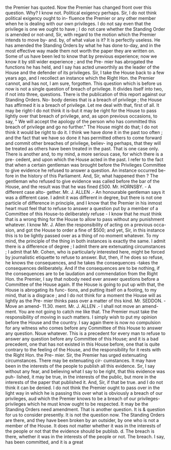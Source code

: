 the Premier has quoted. Now the Premier has changed front over this question. Why? I know not. Political exigency perhaps. Sir, I do not think political exigency ought to in- fluence the Premier or any other member when he is dealing with our own privileges. I do not say even that the privilege is one we ought to have ; I do not care whether the Standing Order is amended or not-and, Sir, with regard to the motion which the Premier intends to move by- and. by, of what value is it? It is perfectly useless. He has amended the Standing Orders by what he has done to-day, and in the most effective way made them not worth the paper they are written on. Some of us have been led to know that by previous experience; now we know it by still wider experience ; and the Pre- mier has abrogated the functions he has held, and I say has acted unworthily as the leader of the House and the defender of its privileges. Sir, I take the House back to a few years ago, and I recollect an instance which the Right Hon. the Premier cannot, and has not, I am sure, forgotten. This question which is before us now is not a single question of breach of privilege. It divides itself into two, if not into three, questions. There is the publication of this report against our Standing Orders. No- body denies that is a breach of privilege ; the House has affirmed it is a breach of privilege. Let me deal with that, first of all. It may be right-I do not think it is-but it may be right for the House to pass lightly over that breach of privilege, and, as upon previous occasions, to say, " We will accept the apology of the person who has committed this breach of privilege and go no further." The House might do that; I do not think it would be right to do it. I think we have done it in the past too often ; and the fact that we have so done it has permitted others to come forward and commit other breaches of privilege, believ- ing perhaps, that they will be treated as others have been treated in the past. That is one case only. There is another and, to my mind, a more serious case, for which there is a pre- cedent, and upon which the House acted in the past. I refer to the fact that when a certain gentleman was brought before the Privileges Committee to give evidence he refused to answer a question. An instance occurred be- fore in the history of this Parliament. And, Sir, what happened then ? The gentleman who refused to give evidence was called before the bar of the House, and the result was that he was fined £500. Mr. HORNSBY. - A different case alto- gether. Mr. J. ALLEN .- An honourable gentleman says it was a different case. I admit it was different in degree, but there is not one particle of difference in principle, and I know that the Premier in his inmost heart must feel that to refuse to answer a question put by a member of a Committee of this House-to deliberately refuse - I know that he must think that is a wrong thing for the House to allow to pass without any punishment whatever. I know Mr. J. Allen the responsibility of acting on a previous occa- sion, and got the House to order a fine of $500; and yet, Sir, in this instance this is to be lightly passed over as a thing of no moment whatever. To my mind, the principle of the thing in both instances is exactly the same. I admit there is a difference of degree ; I admit there are extenuating circumstances ; I admit that Mr. Cohen, who is particularly interested here, might be forced by journalistic etiquette to refuse to answer. But, then, if he does so refuse, he knows the consequences, and he takes the consequences -takes the consequences deliberately. And if the consequences are to be nothing, if the consequences are to be laudation and commendation from the Right Hon. the Premier, I say that nobody need ever answer questions before a Committee of the House again. If the House is going to put up with that, the House is abrogating its func- tions, and putting itself on a footing, to my mind, that is a disgrace ; and I do not think for a moment the House will as lightly as the Pre- mier thinks pass over a matter of this kind. Mr. SEDDON. - Move an amend- 11.30. ment. Mr. J. ALLEN .- I shall not move an amend- ment. You are not going to catch me like that. The Premier must take the responsibility of moving in such matters. I simply wish to put my opinion before the House and the country. I say again there is now no compulsion for any witness who comes before any Committee of this House to answer any question. Noue whatever. This is a precedent for every man to refuse to answer any question before any Committee of this House; and it is a bad precedent, one that has not existed in this House before, one that is quite contrary to the feeling of the House, and the responsibility for it rests with the Right Hon. the Pre- mier. Sir, the Premier has urged extenuating circumstances. There may be extenuating cir- cumstances. It may have been in the interests of the people to publish all this evidence. Sır, I say without any fear, and believing what I say to be right, that this evidence was puh- lished, it may be true, in the interests of the public, but more in the interests of the paper that published it. And, Sir, if that be true. and I do not think it can be denied. I do not think the Premier ought to pass over in the light way in which he is passing this over what is obviously a breach of our privileges, aud which the Premier knows to be a breach of our privileges-privileges which he must know ought to be respected. It may be the Standing Orders need amendment. That is another question. It is & question for us to consider presently. It is not the question now. The Standing Orders are there, and they have been broken by an outsider, by one who is not a member of the House. It does not matter whether it was in the interests of the people or not that the evidence should be publisb. d. The breach is there, whether it was in the interests of the people or not. The breach. I say, has been committed, and it is a great 
